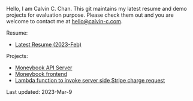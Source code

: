 Hello, I am Calvin C. Chan. This git maintains my latest resume and demo projects for evaluation purpose. Please check them out and you are welcome to contact me at hello@calvin-c.com.

Resume:
- [Latest Resume (2023-Feb)](./Resume-Calvin-Chun-yu-Chan-202302.pdf)

Projects:
- [Moneybook API Server](https://github.com/calvincchan/money-book-api)
- [Moneybook frontend](https://github.com/calvincchan/money-book-webapp)
- [Lambda function to invoke server side Stripe charge request](https://github.com/calvincchan/stripe-charge)

Last updated: 2023-Mar-9